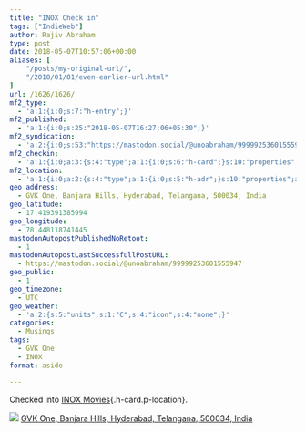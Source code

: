 ```yaml
---
title: "INOX Check in"
tags: ["IndieWeb"]
author: Rajiv Abraham
type: post
date: 2018-05-07T10:57:06+00:00
aliases: [
    "/posts/my-original-url/",
    "/2010/01/01/even-earlier-url.html"
]
url: /1626/1626/
mf2_type:
  - 'a:1:{i:0;s:7:"h-entry";}'
mf2_published:
  - 'a:1:{i:0;s:25:"2018-05-07T16:27:06+05:30";}'
mf2_syndication:
  - 'a:2:{i:0;s:53:"https://mastodon.social/@unoabraham/99999253601555947";i:1;s:72:"https://www.swarmapp.com/user/485549382/checkin/5af03102acb00b002cfeff96";}'
mf2_checkin:
  - 'a:1:{i:0;a:3:{s:4:"type";a:1:{i:0;s:6:"h-card";}s:10:"properties";a:10:{s:4:"name";a:1:{i:0;s:11:"INOX Movies";}s:3:"url";a:2:{i:0;s:49:"https://foursquare.com/v/4bf8d00fb182c9b68526785a";i:1;s:26:"https://www.inoxmovies.com";}s:3:"tel";a:1:{i:0;s:13:"040 6746 4646";}s:8:"latitude";a:1:{i:0;d:17.419391385994473;}s:9:"longitude";a:1:{i:0;d:78.44811874144516;}s:14:"street-address";a:1:{i:0;s:22:"GVK One, Banjara Hills";}s:8:"locality";a:1:{i:0;s:9:"Hyderabad";}s:6:"region";a:1:{i:0;s:9:"Telangana";}s:12:"country-name";a:1:{i:0;s:5:"India";}s:11:"postal-code";a:1:{i:0;s:6:"500034";}}s:5:"value";s:49:"https://foursquare.com/v/4bf8d00fb182c9b68526785a";}}'
mf2_location:
  - 'a:1:{i:0;a:2:{s:4:"type";a:1:{i:0;s:5:"h-adr";}s:10:"properties";a:7:{s:8:"latitude";a:1:{i:0;d:17.419391385994473;}s:9:"longitude";a:1:{i:0;d:78.44811874144516;}s:14:"street-address";a:1:{i:0;s:22:"GVK One, Banjara Hills";}s:8:"locality";a:1:{i:0;s:9:"Hyderabad";}s:6:"region";a:1:{i:0;s:9:"Telangana";}s:12:"country-name";a:1:{i:0;s:5:"India";}s:11:"postal-code";a:1:{i:0;s:6:"500034";}}}}'
geo_address:
  - GVK One, Banjara Hills, Hyderabad, Telangana, 500034, India
geo_latitude:
  - 17.419391385994
geo_longitude:
  - 78.448118741445
mastodonAutopostPublishedNoRetoot:
  - 1
mastodonAutopostLastSuccessfullPostURL:
  - https://mastodon.social/@unoabraham/99999253601555947
geo_public:
  - 1
geo_timezone:
  - UTC
geo_weather:
  - 'a:2:{s:5:"units";s:1:"C";s:4:"icon";s:4:"none";}'
categories:
  - Musings
tags:
  - GVK One
  - INOX
format: aside

---
```

Checked into [INOX Movies][1]{.h-card.p-location}.

<p class="sloc-display">
  <img class="icon-location" aria-label="Location: " aria-hidden="true" src="https://abraham.uno/wp-content/plugins/simple-location/location.svg" /><span class="p-location"><data class="p-latitude" value="17.419391"></data> <data class="p-latitude" value="78.448119"></data><a href="http://maps.google.com/maps?q=loc:17.419391385994,78.448118741445">GVK One, Banjara Hills, Hyderabad, Telangana, 500034, India</a></span><br />
</p>

 [1]: https://www.inoxmovies.com